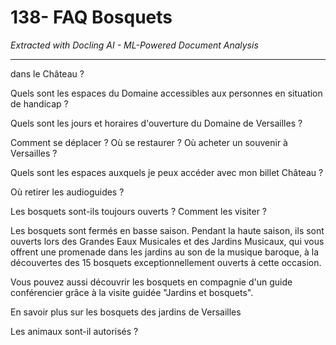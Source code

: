# 138- FAQ Bosquets

*Extracted with Docling AI - ML-Powered Document Analysis*

---

dans le Château ?

Quels sont les espaces du Domaine accessibles aux personnes en situation de handicap ?

Quels sont les jours et horaires d'ouverture du Domaine de Versailles ?

Comment se déplacer ? Où se restaurer ? Où acheter un souvenir à Versailles ?

Quels sont les espaces auxquels je peux accéder avec mon billet Château ?

Où retirer les audioguides ?

Les bosquets sont-ils toujours ouverts ? Comment les visiter ?

Les bosquets sont fermés en basse saison. Pendant la haute saison, ils sont ouverts lors des Grandes Eaux Musicales et des Jardins Musicaux, qui vous offrent une promenade dans les jardins au son de la musique baroque, à la découvertes des 15 bosquets exceptionnellement ouverts à cette occasion.

Vous pouvez aussi découvrir les bosquets en compagnie d'un guide conférencier grâce à la visite guidée "Jardins et bosquets".

En savoir plus sur les bosquets des jardins de Versailles

Les animaux sont-il autorisés ?

<!-- image -->